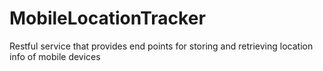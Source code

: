 # MobileLocationTracker
Restful service that provides end points for storing and retrieving location info of mobile devices
